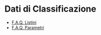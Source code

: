 # Dati di Classificazione
- [F.A.Q. Listini](Sorgenti/FAQ/TA/B£AMO/C£LIST.md)
- [F.A.Q. Parametri](Sorgenti/FAQ/TA/B£AMO/C£PARA.md)
